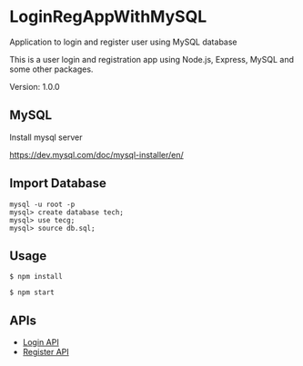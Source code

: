 # LoginRegAppWithMySQL
Application to login and register user using MySQL database

This is a user login and registration app using Node.js, Express, MySQL and some other packages.

Version: 1.0.0


## MySQL

Install mysql server

https://dev.mysql.com/doc/mysql-installer/en/

## Import Database
```
mysql -u root -p
mysql> create database tech;
mysql> use tecg;
mysql> source db.sql;
```

## Usage
```
$ npm install

$ npm start
```

##  APIs
* [Login API](http://localhost:3000/apidoc/#api-User-Login_User)
* [Register API](http://localhost:3000/apidoc/#api-User-Register_User)